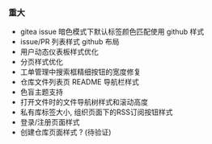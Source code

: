 ### 重大

- gitea issue 暗色模式下默认标签颜色匹配使用 github 样式
- issue/PR 列表样式 github 布局
- 用户动态仪表板样式优化
- 分页样式优化
- 工单管理中搜索框精细按钮的宽度修复
- 仓库文件列表页 README 导航栏样式
- 色盲主题支持
- 打开文件时的文件导航树样式和滚动高度
- 私有库标签大小, 组织页面下的RSS订阅按钮样式
- 登录/注册页面样式
- 创建仓库页面样式 ? (待验证)
